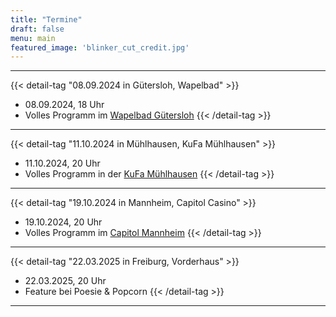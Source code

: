 ```yaml
---
title: "Termine"
draft: false
menu: main
featured_image: 'blinker_cut_credit.jpg'
---
```


***
{{< detail-tag "08.09.2024 in Gütersloh, Wapelbad" >}}
* 08.09.2024, 18 Uhr
* Volles Programm im [Wapelbad Gütersloh](https://www.wapelbad.de/)
{{< /detail-tag >}}
***
{{< detail-tag "11.10.2024 in Mühlhausen, KuFa Mühlhausen" >}}
* 11.10.2024, 20 Uhr
* Volles Programm in der [KuFa Mühlhausen](https://kufa-mhl.de/)
{{< /detail-tag >}}
***
{{< detail-tag "19.10.2024 in Mannheim, Capitol Casino" >}}
* 19.10.2024, 20 Uhr
* Volles Programm im [Capitol Mannheim](https://www.capitol-mannheim.de/)
{{< /detail-tag >}}
***
{{< detail-tag "22.03.2025 in Freiburg, Vorderhaus" >}}
* 22.03.2025, 20 Uhr
* Feature bei Poesie & Popcorn
{{< /detail-tag >}}
***
